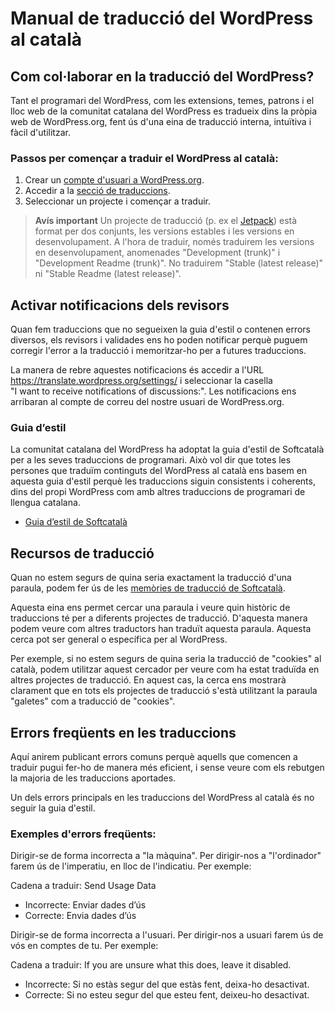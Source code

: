 # Manual de traducció del WordPress al català

## Com col·laborar en la traducció del WordPress?

Tant el programari del WordPress, com les extensions, temes, patrons i el lloc web de la comunitat catalana del WordPress es tradueix dins la pròpia web de WordPress.org, fent ús d'una eina de traducció interna, intuïtiva i fàcil d'utilitzar.

### Passos per començar a traduir el WordPress al català:

1. Crear un [compte d'usuari a WordPress.org](https://login.wordpress.org/register?locale=ca).
2. Accedir a la [secció de traduccions](https://translate.wordpress.org/locale/ca/default/).
3. Seleccionar un projecte i començar a traduir.

> **Avís important**
> Un projecte de traducció (p. ex el [Jetpack](https://translate.wordpress.org/locale/ca/default/wp-plugins/jetpack/)) està format per dos conjunts, les versions estables i les versions en desenvolupament. A l'hora de traduir, només traduirem les versions en desenvolupament, anomenades "Development (trunk)" i "Development Readme (trunk)". No traduirem "Stable (latest release)" ni "Stable Readme (latest release)".

## Activar notificacions dels revisors

Quan fem traduccions que no segueixen la guia d'estil o contenen errors diversos, els revisors i validades ens ho poden notificar perquè puguem corregir l'error a la traducció i memoritzar-ho per a futures traduccions.

La manera de rebre aquestes notificacions és accedir a l'URL https://translate.wordpress.org/settings/ i seleccionar la casella "I want to receive notifications of discussions:". Les notificacions ens arribaran al compte de correu del nostre usuari de WordPress.org.

### Guia d’estil

La comunitat catalana del WordPress ha adoptat la guia d'estil de Softcatalà per a les seves traduccions de programari. Això vol dir que totes les persones que traduïm continguts del WordPress al català ens basem en aquesta guia d'estil perquè les traduccions siguin consistents i coherents, dins del propi WordPress com amb altres traduccions de programari de llengua catalana.

- [Guia d’estil de Softcatalà](https://www.softcatala.org/guia-estil-de-softcatala/)

## Recursos de traducció

Quan no estem segurs de quina seria exactament la traducció d'una paraula, podem fer ús de les [memòries de traducció de Softcatalà](https://www.softcatala.org/recursos/memories/). 

Aquesta eina ens permet cercar  una paraula i veure quin històric de traduccions té per a diferents projectes de traducció. D'aquesta manera podem veure com altres traductors han traduït aquesta paraula. Aquesta cerca pot ser general o específica per al WordPress.

Per exemple, si no estem segurs de quina seria la traducció de "cookies" al català, podem utilitzar aquest cercador per veure com ha estat traduïda en altres projectes de traducció. En aquest cas, la cerca ens mostrarà clarament que en tots els projectes de traducció s'està utilitzant la paraula "galetes" com a traducció de "cookies".

## Errors freqüents en les traduccions

Aquí anirem publicant errors comuns perquè aquells que comencen a traduir pugui fer-ho de manera més eficient, i sense veure com els rebutgen la majoria de les traduccions aportades.

Un dels errors principals en les traduccions del WordPress al català és no seguir la guia d'estil.

### Exemples d'errors freqüents:

Dirigir-se de forma incorrecta a "la màquina". Per dirigir-nos a "l'ordinador" farem ús de l'imperatiu, en lloc de l'indicatiu. Per exemple:

Cadena a traduir: Send Usage Data

- Incorrecte: Enviar dades d’ús
- Correcte: Envia dades d’ús

Dirigir-se de forma incorrecta a l'usuari. Per dirigir-nos a usuari farem ús de vós en comptes de tu. Per exemple:

Cadena a traduir: If you are unsure what this does, leave it disabled.

- Incorrecte: Si no estàs segur del que estàs fent, deixa-ho desactivat.
- Correcte: Si no esteu segur del que esteu fent, deixeu-ho desactivat.
